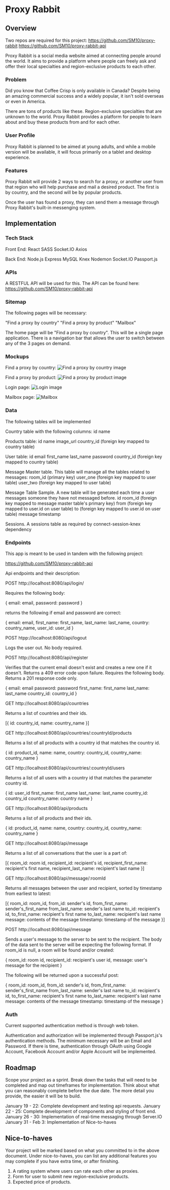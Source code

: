 # Proxy Rabbit

## Overview

Two repos are required for this project:
https://github.com/SM10/proxy-rabbit
https://github.com/SM10/proxy-rabbit-api

Proxy Rabbit is a social media website aimed at connecting people around the world. It aims to provide a platform where people can freely ask and offer their local specialties and region-exclusive products to each other.

### Problem

Did you know that Coffee Crisp is only available in Canada? Despite being an amazing commercial success and a widely popular, it isn't sold overseas or even in America.

There are tons of products like these. Region-exclusive specialties that are unknown to the world. Proxy Rabbit provides a platform for people to learn about and buy these products from and for each other.

### User Profile

Proxy Rabbit is planned to be aimed at young adults, and while a mobile version will be available, it will focus primarily on a tablet and desktop experience.

### Features

Proxy Rabbit will provide 2 ways to search for a proxy, or another user from that region who will help purchase and mail a desired product. The first is by country, and the second will be by popular products.

Once the user has found a proxy, they can send them a message through Proxy Rabbit's built-in messenging system.

## Implementation

### Tech Stack

Front End:
React
SASS
Socket.IO
Axios

Back End:
Node.js
Express
MySQL
Knex
Nodemon
Socket.IO
Passport.js

### APIs

A RESTFUL API will be used for this. The API can be found here: https://github.com/SM10/proxy-rabbit-api

### Sitemap

The following pages will be necessary:

"Find a proxy by country"
"Find a proxy by product"
"Mailbox"

The home page will be "Find a proxy by country". This will be a single page application. There is a navigation bar that allows the user to switch between any of the 3 pages on demand.

### Mockups

Find a proxy by country:
![Find a proxy by country image](./src/assets/images/proxy-rabbit-home-page.jpg)

Find a proxy by product:
![Find a proxy by product image](./src/assets/images/proxy-rabbit-by-product.jpg)

Login page:
![Login image](./src/assets/images/proxy-rabbit-login.jpg)

Mailbox page:
![Mailbox](./src/assets/images/proxy-rabbit-mailbox.jpg)

### Data

The following tables will be implemented

Country table with the following columns:
id
name

Products table:
id
name
image_url
country_id (foreign key mapped to country table)

User table:
id
email
first_name
last_name
password
country_id (foreign key mapped to country table)

Message Master table. This table will manage all the tables related to messages:
room_id (primary key)
user_one (foreign key mapped to user table)
user_two (foreign key mapped to user table)

Message Table Sample. A new table will be generated each time a user messages someone they have not messaged before.
id
room_id (foreign key mapped to message master table's primary key)
from (foreign key mapped to user.id on user table)
to (foreign key mapped to user.id on user table)
message
timestamp

Sessions. A sessions table as required by connect-session-knex dependency

### Endpoints

This app is meant to be used in tandem with the following project:

https://github.com/SM10/proxy-rabbit-api

Api endpoints and their description:

POST http://localhost:8080/api/login/

Requires the following body:

{
    email: email,
    password: password
}

returns the following if email and password are correct:

{
    email: email,
    first_name: first_name,
    last_name: last_name,
    country: country_name,
    user_id: user_id
}

POST htpp://localhost:8080/api/logout

Logs the user out. No body required.

POST http://localhost:8080/api/register

Verifies that the current email doesn't exist and creates a new one if it doesn't. Returns a 409 error code upon failure. Requires the following body. Returns a 201 response code only.

{
    email: email
    password: password
    first_name: first_name
    last_name: last_name
    country_id: country_id
}

GET http://localhost:8080/api/countries

Returns a list of countries and their ids.

[{
    id: country_id,
    name: country_name
}]

GET http://localhost:8080/api/countries/:countryId/products

Returns a list of all products with a country id that matches the country id.

{
    id: product_id,
    name: name,
    country: country_id,
    country_name: country_name
}

GET http://localhost:8080/api/countries/:countryId/users

Returns a list of all users with a country id that matches the parameter country id.

{
    id: user_id
    first_name: first_name
    last_name: last_name
    country_id: country_id
    country_name: country name
}

GET http://localhost:8080/api/products

Returns a list of all products and their ids.

{
    id: product_id,
    name: name,
    country: country_id,
    country_name: country_name
}

GET http://localhost:8080/api/message

Returns a list of all conversations that the user is a part of:

[{
    room_id: room id,
    recipient_id: recipient's id,
    recipient_first_name: recipient's first name,
    recipient_last_name: recipient's last name
}]

GET http://localhost:8080/api/message/:roomId

Returns all messages between the user and recipient, sorted by timestamp from earliest to latest:

[{
    room_id: room_id,
    from_id: sender's id,
    from_first_name: sender's_first_name
    from_last_name: sender's last name
    to_id: recipient's id,
    to_first_name: recipient's first name
    to_last_name: recipient's last name
    message: contents of the message
    timestamp: timestamp of the message
}]

POST http://localhost:8080/api/message

Sends a user's message to the server to be sent to the recipient. The body of the data sent to the server will be expecting the following format. If room_id is null, a room will be found and/or created:

{
    room_id: room id,
    recipient_id: recipient's user id,
    message: user's message for the recipient
}

The following will be returned upon a successful post:

{
    room_id: room_id,
    from_id: sender's id,
    from_first_name: sender's_first_name
    from_last_name: sender's last name
    to_id: recipient's id,
    to_first_name: recipient's first name
    to_last_name: recipient's last name
    message: contents of the message
    timestamp: timestamp of the message
}

### Auth

Current supported authentication method is through web token.

Authentication and authorization will be implemented through Passport.js's authentication methods. The minimum necessary will be an Email and Password. If there is time, authentication through OAuth using Google Account, Facebook Account and/or Apple Account will be implemented.

## Roadmap

Scope your project as a sprint. Break down the tasks that will need to be completed and map out timeframes for implementation. Think about what you can reasonably complete before the due date. The more detail you provide, the easier it will be to build.

January 19 - 22: Complete development and testing api requests.
January 22 - 25: Complete development of components and styling of front end.
January 26 - 30: Implementation of real-time messaging through Server.IO
January 31 - Feb 3: Implementation of Nice-to-haves

## Nice-to-haves

Your project will be marked based on what you committed to in the above document. Under nice-to-haves, you can list any additional features you may complete if you have extra time, or after finishing.

1. A rating system where users can rate each other as proxies.
2. Form for user to submit new region-exclusive products.
3. Expected price of products.
